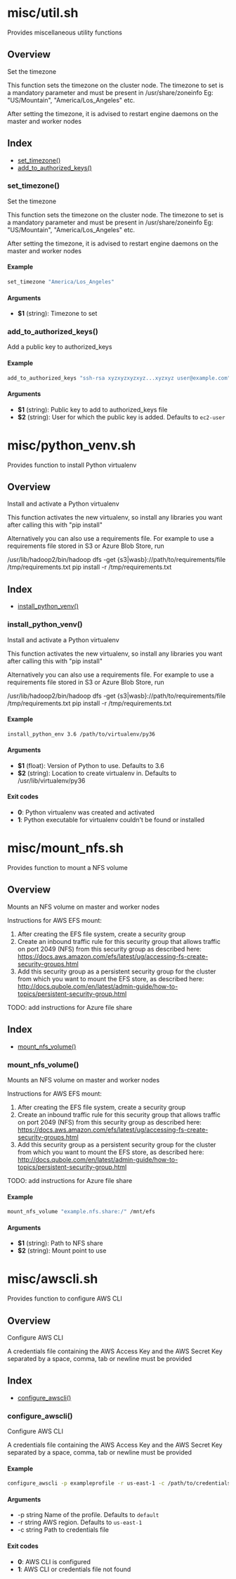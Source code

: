 # misc/util.sh

Provides miscellaneous utility functions

## Overview

Set the timezone

This function sets the timezone on the cluster node.
The timezone to set is a mandatory parameter and must be present in /usr/share/zoneinfo
Eg: "US/Mountain", "America/Los_Angeles" etc.

After setting the timezone, it is advised to restart engine daemons on the master and worker nodes

## Index

* [set_timezone()](#settimezone)
* [add_to_authorized_keys()](#addtoauthorizedkeys)

### set_timezone()

Set the timezone

This function sets the timezone on the cluster node.
The timezone to set is a mandatory parameter and must be present in /usr/share/zoneinfo
Eg: "US/Mountain", "America/Los_Angeles" etc.

After setting the timezone, it is advised to restart engine daemons on the master and worker nodes

#### Example

```bash
set_timezone "America/Los_Angeles"
```

#### Arguments

* **$1** (string): Timezone to set

### add_to_authorized_keys()

Add a public key to authorized_keys

#### Example

```bash
add_to_authorized_keys "ssh-rsa xyzxyzxyzxyz...xyzxyz user@example.com" ec2-user
```

#### Arguments

* **$1** (string): Public key to add to authorized_keys file
* **$2** (string): User for which the public key is added. Defaults to `ec2-user`

# misc/python_venv.sh

Provides function to install Python virtualenv

## Overview

Install and activate a Python virtualenv

This function activates the new virtualenv, so install
any libraries you want after calling this with "pip install"

Alternatively you can also use a requirements file. For example
to use a requirements file stored in S3 or Azure Blob Store, run

/usr/lib/hadoop2/bin/hadoop dfs -get {s3|wasb}://path/to/requirements/file /tmp/requirements.txt
pip install -r /tmp/requirements.txt

## Index

* [install_python_venv()](#installpythonvenv)

### install_python_venv()

Install and activate a Python virtualenv

This function activates the new virtualenv, so install
any libraries you want after calling this with "pip install"

Alternatively you can also use a requirements file. For example
to use a requirements file stored in S3 or Azure Blob Store, run

/usr/lib/hadoop2/bin/hadoop dfs -get {s3|wasb}://path/to/requirements/file /tmp/requirements.txt
pip install -r /tmp/requirements.txt

#### Example

```bash
install_python_env 3.6 /path/to/virtualenv/py36
```

#### Arguments

* **$1** (float): Version of Python to use. Defaults to 3.6
* **$2** (string): Location to create virtualenv in. Defaults to /usr/lib/virtualenv/py36

#### Exit codes

* **0**: Python virtualenv was created and activated
* **1**: Python executable for virtualenv couldn't be found or installed

# misc/mount_nfs.sh

Provides function to mount a NFS volume

## Overview

Mounts an NFS volume on master and worker nodes

Instructions for AWS EFS mount:
1. After creating the EFS file system, create a security group
2. Create an inbound traffic rule for this security group that allows traffic on
port 2049 (NFS) from this security group as described here:
https://docs.aws.amazon.com/efs/latest/ug/accessing-fs-create-security-groups.html
3. Add this security group as a persistent security group for the cluster from which
you want to mount the EFS store, as described here:
http://docs.qubole.com/en/latest/admin-guide/how-to-topics/persistent-security-group.html

TODO: add instructions for Azure file share

## Index

* [mount_nfs_volume()](#mountnfsvolume)

### mount_nfs_volume()

Mounts an NFS volume on master and worker nodes

Instructions for AWS EFS mount:
1. After creating the EFS file system, create a security group
2. Create an inbound traffic rule for this security group that allows traffic on
port 2049 (NFS) from this security group as described here:
https://docs.aws.amazon.com/efs/latest/ug/accessing-fs-create-security-groups.html
3. Add this security group as a persistent security group for the cluster from which
you want to mount the EFS store, as described here:
http://docs.qubole.com/en/latest/admin-guide/how-to-topics/persistent-security-group.html

TODO: add instructions for Azure file share

#### Example

```bash
mount_nfs_volume "example.nfs.share:/" /mnt/efs
```

#### Arguments

* **$1** (string): Path to NFS share
* **$2** (string): Mount point to use

# misc/awscli.sh

Provides function to configure AWS CLI

## Overview

Configure AWS CLI

A credentials file containing the AWS Access Key and the AWS Secret Key
separated by a space, comma, tab or newline must be provided

## Index

* [configure_awscli()](#configureawscli)

### configure_awscli()

Configure AWS CLI

A credentials file containing the AWS Access Key and the AWS Secret Key
separated by a space, comma, tab or newline must be provided

#### Example

```bash
configure_awscli -p exampleprofile -r us-east-1 -c /path/to/credentials/file
```

#### Arguments

* -p string Name of the profile. Defaults to `default`
* -r string AWS region. Defaults to `us-east-1`
* -c string Path to credentials file

#### Exit codes

* **0**: AWS CLI is configured
* **1**: AWS CLI or credentials file not found

